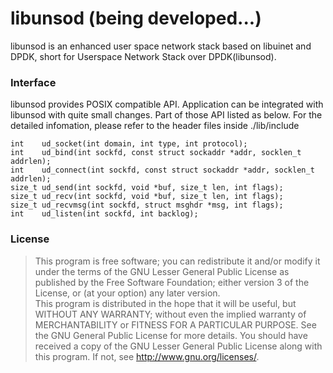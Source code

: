 # libunsod (being developed...) 
libunsod is an enhanced user space network stack based on libuinet and DPDK, short for Userspace Network Stack over DPDK(libunsod). 

### Interface
libunsod provides POSIX compatible API. Application can be integrated with libunsod with quite small changes. Part of those API listed as below. For the detailed infomation, please refer to the header files inside ./lib/include

	int    ud_socket(int domain, int type, int protocol);  
	int    ud_bind(int sockfd, const struct sockaddr *addr, socklen_t addrlen);  
	int    ud_connect(int sockfd, const struct sockaddr *addr, socklen_t addrlen);    
	size_t ud_send(int sockfd, void *buf, size_t len, int flags);    
	size_t ud_recv(int sockfd, void *buf, size_t len, int flags);  
	size_t ud_recvmsg(int sockfd, struct msghdr *msg, int flags);  
	int    ud_listen(int sockfd, int backlog);


### License
>This program is free software; you can redistribute it and/or modify it under the terms of the GNU Lesser General Public License as published by the Free Software Foundation; either version 3 of the License, or (at your option) any later version.  
>This program is distributed in the hope that it will be useful, but WITHOUT ANY WARRANTY; without even the implied warranty of MERCHANTABILITY or FITNESS FOR A PARTICULAR PURPOSE. See the GNU General Public License for more details. You should have received a copy of the GNU Lesser General Public License along with this program. If not, see http://www.gnu.org/licenses/.
